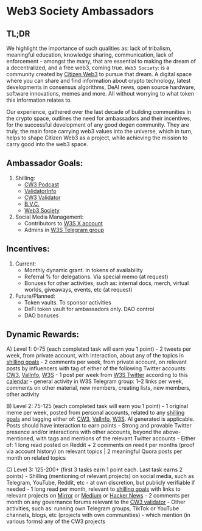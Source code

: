 # Web3 Society Ambassadors

## TL;DR 
We highlight the importance of such qualities as: lack of tribalism, meaningful education, knowledge sharing, communication, lack of enforcement - amongst the many, that are essential to making the dream of a decentralized, and a free web3, coming true. `Web3 Society`: is a community created by [Citizen Web3](https://www.citizenweb3.com/) to pursue that dream. A digital space where you can share and find information about crypto technology, latest developments in consensus algorithms, DeAI news, open source hardware, software innovations, memes and more. All without worrying to what token this information relates to.  

Our experience, gathered over the last decade of building communities in the crypto space, outlines the need for ambassadors and their incentives, for the successful development of any good degen community. They are truly, the main force carrying web3 values into the universe, which in turn, helps to shape Citizen Web3 as a project, while achieving the mission to carry good into the web3 space.

## Ambassador Goals:
1) Shilling:
   - [CW3 Podcast](https://www.citizenweb3.com/episodes)
   - [ValidatorInfo](https://validatorinfo.com/)
   - [CW3 Validator](https://www.citizenweb3.com/staking)
   - [B.V.C.](https://bvc.citizenweb3.com/)
   - [Web3 Society](https://github.com/citizenweb3/web3-society)
2) Social Media Management:
   - Contributors to [W3S X account](https://x.com/W3_Society)
   - Admins in [W3S Telegram group](https://t.me/web_3_society)

## Incentives:
1) Current:
   - Monthly dynamic grant. In tokens of availability
   - Referral % for delegations. Via special memo (at request)
   - Bonuses for other activities, such as: internal docs, merch, virtual worlds, giveaways, events, etc (at request)
2) Future/Planned:
   - Token vaults. To sponsor activities
   - DeFi token vault for ambassadors only. DAO control
   - DAO bonuses 
  
## Dynamic Rewards:
A) Level 1: 0-75 (each completed task will earn you 1 point)
    - 2 tweets per week, from private account, with interaction, about any of the topics in [shilling goals]()
    - 2 comments per week, from private account, on relevant posts by influencers with tag of either of the following Twitter accounts: [CW3](https://x.com/citizen_web3), [ValInfo](https://x.com/W3_Society), [W3S](https://x.com/W3_Society)
    - 1 post per week from [W3S Twitter](https://x.com/W3_Society) according to this [calendar](https://github.com/citizenweb3/web3-society/blob/main/ambassadors/docs/twitter.md)
    - general activity in W3S Telegram group: 1–2 links per week, comments on other material, new members, creating lists, new members, other activity

B) Level 2: 75-125 (each completed task will earn you 1 point)
    - 1 original meme per week, posted from personal accounts, related to any [shilling goals]() and tagging either of: [CW3](https://x.com/citizen_web3), [ValInfo](https://x.com/W3_Society), [W3S](https://x.com/W3_Society). AI generated is applicable. Posts should have interaction to earn points
    - Strong and provable Twitter presence and/or interactions with other accounts, beyond the above-mentioned, with tags and mentions of the relevant Twitter accounts 
    - Either of: 1 long read posted on Reddit + 2 comments on reedit per months (proof via account history) on relevant topics | 2 meaningful Quora posts per month on related topics 

C) Level 3: 125-200+ (first 3 tasks earn 1 point each. Last task earns 2 points)
    - Shilling (mentioning of relevant projects) on social media, such as Telegram, YouTube, Reddit, etc - at own discretion, but publicly verifiable if needed
    - 1 long read per month, relevant to [shilling goals]() with links to relevant projects on [Mirror](https://mirror.xyz/) or [Medium](https://medium.com/) or [Hacker News](https://news.ycombinator.com/)
    - 2 comments per month on any governance forums relevant to the [CW3 validator](https://www.citizenweb3.com/staking)
    - Other activities, such as: running own Telegram groups, TikTok or YouTube channels, blogs, etc (projects with own communities) - which mention (in various forms) any of the CW3 projects
